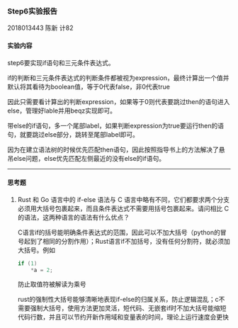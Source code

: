 ### Step6实验报告

2018013443 陈新 计82

#### 实验内容

step6要实现if语句和三元条件表达式。

if的判断和三元条件表达式的判断条件都被视为expression，最终计算出一个值并默认将其看待为boolean值，等于0代表false，非0代表true

因此只需要看计算出的判断expression，如果等于0则代表要跳过then的语句进入else，管理好lable并用beqz实现即可。

带else的if语句，多一个尾部label，如果判断expression为true要运行then的语句，就要跳过else部分，跳转至尾部label即可。

因为在建立语法树的时候优先匹配then语句，因此按照指导书上的方法解决了悬吊else问题，else优先匹配左侧最近的没有else的if语句。

---------------------

#### 思考题

1. Rust 和 Go 语言中的 if-else 语法与 C 语言中略有不同，它们都要求两个分支必须用大括号包裹起来，而且条件表达式不需要用括号包裹起来。请问相比 C 的语法，这两种语言的语法有什么优点？

   C语言if的括号能明确条件表达式的范围，因此可以不加大括号（python的冒号起到了相同的分割作用）；Rust语言if不加括号，没有任何分割符，就必须加大括号。例如

   ```c
   if (1)
       *a = 2;
   ```

   防止取值符被解读为乘号

   rust的强制性大括号能够清晰地表现if-else的归属关系，防止逻辑混乱；c不需要强制大括号，使用方法更加灵活，短代码、无嵌套if时不加大括号能缩短代码行数，并且可以节约开新作用域和变量表的时间，理论上运行速度会更快


